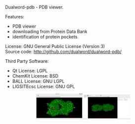 
Dualword-pdb - PDB viewer.

Features:
 - PDB viewer
 - downloading from Protein Data Bank
 - identification of protein pockets
 
License: GNU General Public License (Version 3)  
Source code: http://github.com/dualword/dualword-pdb/  

Third Party Software:
 - Qt License: LGPL
 - ChemKit License: BSD
 - BALL License: GNU LGPL
 - LIGSITEcsc License: GNU GPL
 
<p align="center">
<img src="screenshot1.png" width="150"/>
<img src="screenshot2.png" width="150"/>
</p>

